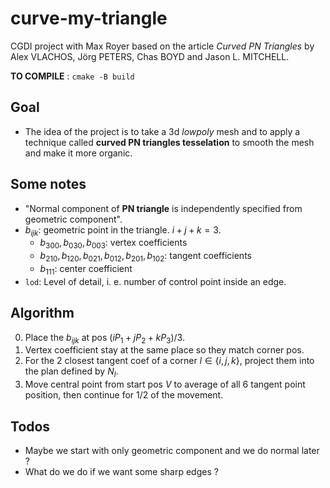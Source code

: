 # curve-my-triangle
CGDI project with Max Royer based on the article *Curved PN Triangles* by Alex VLACHOS, Jörg PETERS, Chas BOYD
and Jason L. MITCHELL.

**TO COMPILE** : `cmake -B build`

## Goal
- The idea of the project is to take a 3d *lowpoly* mesh and to apply a technique called **curved PN triangles
tesselation** to smooth the mesh and make it more organic.

## Some notes
- "Normal component of **PN triangle** is independently specified from geometric component".
- $b_{ijk}$: geometric point in the triangle. $i+j+k=3$.
    - $b_{300}, b_{030}, b_{003}$: vertex coefficients
    - $b_{210}, b_{120}, b_{021}, b_{012}, b_{201}, b_{102}$: tangent coefficients
    - $b_{111}$: center coefficient
- `lod`: Level of detail, i. e. number of control point inside an edge.

## Algorithm
0. Place the $b_{ijk}$ at pos $(iP_1 + jP_2 + kP_3)/3$.
1. Vertex coefficient stay at the same place so they match corner pos.
2. For the 2 closest tangent coef of a corner $l\in\{i,j,k\}$, project them into the plan defined by $N_l$.
3. Move central point from start pos $V$ to average of all 6 tangent point position, then continue for $1/2$
   of the movement.

## Todos
- Maybe we start with only geometric component and we do normal later ?
- What do we do if we want some sharp edges ?

